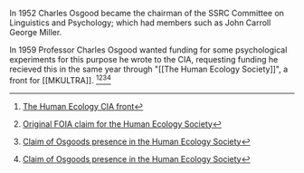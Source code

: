 In 1952 Charles Osgood became the chairman of the SSRC Committee on Linguistics and Psychology; which had members such as John Carroll George Miller.


In 1959 Professor Charles Osgood wanted funding for some psychological experiments for this purpose he wrote to the CIA, requesting funding he recieved this in the same year through "[[The Human Ecology Society]]", a front for [[MKULTRA]]. [^1][^2][^3][^4]


[^1]: [The Human Ecology CIA front](https://www.nytimes.com/1977/08/02/archives/private-institutions-used-in-cia-effort-to-control-behavior.html)
[^2]:[Original FOIA claim for the Human Ecology Society](https://www.cia.gov/readingroom/docs/DOC_0001459302.pdf)
[^3]:[Claim of Osgoods presence in the Human Ecology Society](https://druglibrary.net/schaffer/lsd/marks9.htm)
[^4]:[Claim of Osgoods presence in the Human Ecology Society](https://mega.nz/file/iJhFBBpA#E7ZT293_3QHsrJhNvO_519DHOa2NOHW1VSVCOcm3Csw)